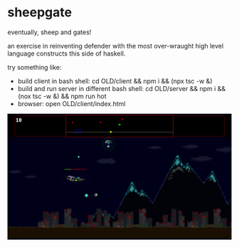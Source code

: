 # sheepgate
eventually, sheep and gates!

an exercise in reinventing defender with the most over-wraught high level language constructs this side of haskell.

try something like:
* build client in bash shell: cd OLD/client && npm i && (npx tsc -w &)
* build and run server in different bash shell: cd OLD/server && npm i && (nox tsc -w &) && npm run hot
* browser: open OLD/client/index.html

![screenshot](./screenshot.png)
